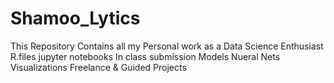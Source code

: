 # Shamoo_Lytics
This Repository Contains all my Personal work as a Data Science Enthusiast
R.files
jupyter notebooks
In class submission
Models
Nueral Nets
Visualizations
Freelance &
Guided Projects 
